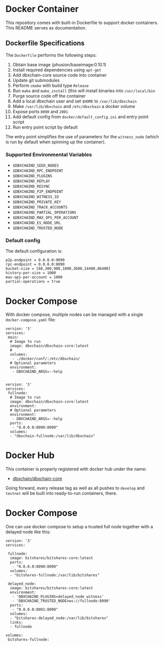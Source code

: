 # Docker Container

This repository comes with built-in Dockerfile to support docker
containers. This README serves as documentation.

## Dockerfile Specifications

The `Dockerfile` performs the following steps:

1. Obtain base image (phusion/baseimage:0.10.1)
2. Install required dependencies using `apt-get`
3. Add dbxchain-core source code into container
4. Update git submodules
5. Perform `cmake` with build type `Release`
6. Run `make` and `make_install` (this will install binaries into `/usr/local/bin`
7. Purge source code off the container
8. Add a local dbxchain user and set `$HOME` to `/var/lib/dbxchain`
9. Make `/var/lib/dbxchain` and `/etc/dbxchain` a docker *volume*
10. Expose ports `8090` and `2001`
11. Add default config from `docker/default_config.ini` and entry point script
12. Run entry point script by default

The entry point simplifies the use of parameters for the `witness_node`
(which is run by default when spinning up the container).

### Supported Environmental Variables

* `$DBXCHAIND_SEED_NODES`
* `$DBXCHAIND_RPC_ENDPOINT`
* `$DBXCHAIND_PLUGINS`
* `$DBXCHAIND_REPLAY`
* `$DBXCHAIND_RESYNC`
* `$DBXCHAIND_P2P_ENDPOINT`
* `$DBXCHAIND_WITNESS_ID`
* `$DBXCHAIND_PRIVATE_KEY`
* `$DBXCHAIND_TRACK_ACCOUNTS`
* `$DBXCHAIND_PARTIAL_OPERATIONS`
* `$DBXCHAIND_MAX_OPS_PER_ACCOUNT`
* `$DBXCHAIND_ES_NODE_URL`
* `$DBXCHAIND_TRUSTED_NODE`

### Default config

The default configuration is:

    p2p-endpoint = 0.0.0.0:9090
    rpc-endpoint = 0.0.0.0:8090
    bucket-size = [60,300,900,1800,3600,14400,86400]
    history-per-size = 1000
    max-ops-per-account = 1000
    partial-operations = true

# Docker Compose

With docker compose, multiple nodes can be managed with a single
`docker-compose.yaml` file:

    version: '3'
    services:
     main:
      # Image to run
      image: dbxchain/dbxchain-core:latest
      # 
      volumes:
       - ./docker/conf/:/etc/dbxchain/
      # Optional parameters
      environment:
       - DBXCHAIND_ARGS=--help


    version: '3'
    services:
     fullnode:
      # Image to run
      image: dbxchain/dbxchain-core:latest
      environment:
      # Optional parameters
      environment:
       - DBXCHAIND_ARGS=--help
      ports:
       - "0.0.0.0:8090:8090"
      volumes:
      - "dbxchain-fullnode:/var/lib/dbxchain"


# Docker Hub

This container is properly registered with docker hub under the name:

* [dbxchain/dbxchain-core](https://hub.docker.com/r/dbxchain/bitshares-core/)

Going forward, every release tag as well as all pushes to `develop` and
`testnet` will be built into ready-to-run containers, there.

# Docker Compose

One can use docker compose to setup a trusted full node together with a
delayed node like this:

```
version: '3'
services:

 fullnode:
  image: bitshares/bitshares-core:latest
  ports:
   - "0.0.0.0:8090:8090"
  volumes:
  - "bitshares-fullnode:/var/lib/bitshares"

 delayed_node:
  image: bitshares/bitshares-core:latest
  environment:
   - 'DBXCHAIND_PLUGINS=delayed_node witness'
   - 'DBXCHAIND_TRUSTED_NODE=ws://fullnode:8090'
  ports:
   - "0.0.0.0:8091:8090"
  volumes:
  - "bitshares-delayed_node:/var/lib/bitshares"
  links: 
  - fullnode

volumes:
 bitshares-fullnode:
```
